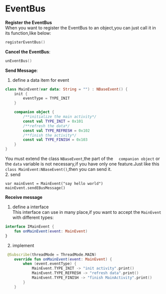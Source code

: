 # EventBus
**Register the EventBus**  
When you want to register the EventBus to an object,you can just call it in its function,like below: 
```kotlin 
registerEventBus()
```
**Cancel the EventBus**:
```kotlin
unEventBus()
```
**Send Message**:
1. define a data item for event
```kotlin
class MainEvent(var data: String = "") : NBaseEvent() {
    init {
        eventType = TYPE_INIT
    }

    companion object {
        /**initialize the main activity*/
        const val TYPE_INIT = 0x101
        /**refresh the data*/
        const val TYPE_REFRESH = 0x102
        /**finish the activity*/
        const val TYPE_FINISH = 0x103
    }
}
```
You must extend the class `NBaseEvent`,the part of the `  companion object`  or the `data` variable is not necessary,if you have only one feature.Just like this `class MainEvent:NBaseEvent()`,then you can send it.  
2. send 
```
var mainEvent = MainEvent("say hello world")
mainEvent.sendEBusMessage()
```
**Receive message**
1. define a interface   
This interface can use in many place,if you want to accept the `MainEvent` with different types:
```kotlin
interface IMainEvent {
    fun onMainEvent(event: MainEvent)
}
```
2. implement
```kotlin
 @Subscribe(threadMode = ThreadMode.MAIN)
    override fun onMainEvent(event: MainEvent) {
        when (event.eventType) {
            MainEvent.TYPE_INIT -> "init activity".print()
            MainEvent.TYPE_REFRESH -> "refresh data".print()
            MainEvent.TYPE_FINISH -> "finish MainActivity".print()
        }
    }
```
